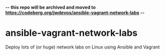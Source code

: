 **-- this repo will be archived and moved to https://codeberg.org/jwdevos/ansible-vagrant-network-labs --**

# ansible-vagrant-network-labs
Deploy lots of (or huge) network labs on Linux using Ansible and Vagrant
